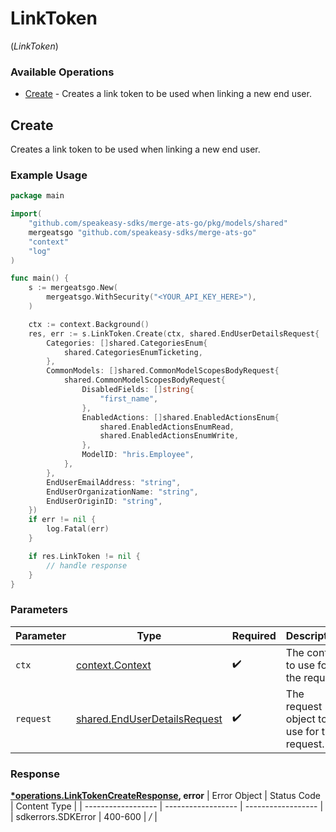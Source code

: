 # LinkToken
(*LinkToken*)

### Available Operations

* [Create](#create) - Creates a link token to be used when linking a new end user.

## Create

Creates a link token to be used when linking a new end user.

### Example Usage

```go
package main

import(
	"github.com/speakeasy-sdks/merge-ats-go/pkg/models/shared"
	mergeatsgo "github.com/speakeasy-sdks/merge-ats-go"
	"context"
	"log"
)

func main() {
    s := mergeatsgo.New(
        mergeatsgo.WithSecurity("<YOUR_API_KEY_HERE>"),
    )

    ctx := context.Background()
    res, err := s.LinkToken.Create(ctx, shared.EndUserDetailsRequest{
        Categories: []shared.CategoriesEnum{
            shared.CategoriesEnumTicketing,
        },
        CommonModels: []shared.CommonModelScopesBodyRequest{
            shared.CommonModelScopesBodyRequest{
                DisabledFields: []string{
                    "first_name",
                },
                EnabledActions: []shared.EnabledActionsEnum{
                    shared.EnabledActionsEnumRead,
                    shared.EnabledActionsEnumWrite,
                },
                ModelID: "hris.Employee",
            },
        },
        EndUserEmailAddress: "string",
        EndUserOrganizationName: "string",
        EndUserOriginID: "string",
    })
    if err != nil {
        log.Fatal(err)
    }

    if res.LinkToken != nil {
        // handle response
    }
}
```

### Parameters

| Parameter                                                                        | Type                                                                             | Required                                                                         | Description                                                                      |
| -------------------------------------------------------------------------------- | -------------------------------------------------------------------------------- | -------------------------------------------------------------------------------- | -------------------------------------------------------------------------------- |
| `ctx`                                                                            | [context.Context](https://pkg.go.dev/context#Context)                            | :heavy_check_mark:                                                               | The context to use for the request.                                              |
| `request`                                                                        | [shared.EndUserDetailsRequest](../../pkg/models/shared/enduserdetailsrequest.md) | :heavy_check_mark:                                                               | The request object to use for the request.                                       |


### Response

**[*operations.LinkTokenCreateResponse](../../pkg/models/operations/linktokencreateresponse.md), error**
| Error Object       | Status Code        | Content Type       |
| ------------------ | ------------------ | ------------------ |
| sdkerrors.SDKError | 400-600            | */*                |
